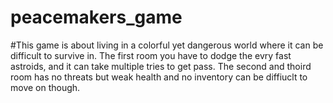 # peacemakers_game
#This game is about living in a colorful yet dangerous world where it can be difficult to survive in. The first room you have to dodge the evry fast astroids, and it can take multiple tries to get pass. The second and thoird room has no threats but weak health and no inventory can be diffiuclt to move on though.
